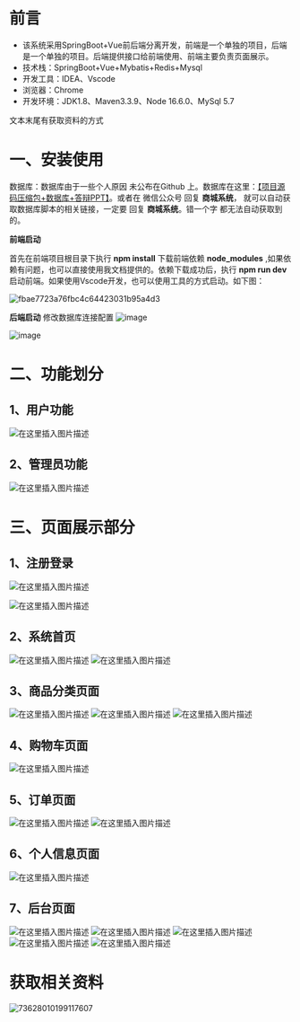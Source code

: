 # 前言
- 该系统采用SpringBoot+Vue前后端分离开发，前端是一个单独的项目，后端是一个单独的项目。后端提供接口给前端使用、前端主要负责页面展示。
- 技术栈：SpringBoot+Vue+Mybatis+Redis+Mysql
- 开发工具：IDEA、Vscode
- 浏览器：Chrome
- 开发环境：JDK1.8、Maven3.3.9、Node 16.6.0、MySql 5.7

文本末尾有获取资料的方式

# 一、安装使用
数据库：数据库由于一些个人原因 未公布在Github 上。数据库在这里：<a href ="https://mbd.pub/o/bread/mbd-ZpaXlJtt" >【项目源码压缩包+数据库+答辩PPT】</a>。或者在 微信公众号 回复 **商城系统**， 就可以自动获取数据库脚本的相关链接，一定要 回复 **商城系统**。错一个字 都无法自动获取到的。

**前端启动**

首先在前端项目根目录下执行 **npm install** 下载前端依赖 **node_modules** ,如果依赖有问题，也可以直接使用我文档提供的。依赖下载成功后，执行 **npm run dev** 启动前端。如果使用Vscode开发，也可以使用工具的方式启动。如下图：

![fbae7723a76fbc4c64423031b95a4d3](https://github.com/zhengyuzh/mallsystem/assets/95670150/a564e257-e31a-461e-a608-42351e89e37c)


**后端启动**
修改数据库连接配置
![image](https://github.com/zhengyuzh/mallsystem/assets/95670150/a86dce3f-ba60-4e7a-82c9-7262d8f6f717)

![image](https://github.com/zhengyuzh/mallsystem/assets/95670150/b308161b-a96b-4f6b-8592-3b03f2447df3)



# 二、功能划分

## 1、用户功能

![在这里插入图片描述](https://img-blog.csdnimg.cn/direct/5fe111c0af894e6582a9b157dff7cc6f.png#pic_center)

## 2、管理员功能

![在这里插入图片描述](https://img-blog.csdnimg.cn/direct/7f57040e57f34e4aa58891b1faa3b095.png#pic_center)


# 三、页面展示部分

## 1、注册登录

![在这里插入图片描述](https://img-blog.csdnimg.cn/direct/85ba864d570845fbbaa470e9ce22c46f.png)

![在这里插入图片描述](https://img-blog.csdnimg.cn/direct/fcbb8b4ca05c436ab083d1b56729115b.png)

## 2、系统首页

![在这里插入图片描述](https://img-blog.csdnimg.cn/direct/1bcc3740bfc54c889c468fd2518e2d60.png)
![在这里插入图片描述](https://img-blog.csdnimg.cn/direct/1c4601f3e36a43dea1a95779a8c1e9e4.png)

## 3、商品分类页面

![在这里插入图片描述](https://img-blog.csdnimg.cn/direct/989e497373dc429baf329b74c73141b5.png)
![在这里插入图片描述](https://img-blog.csdnimg.cn/direct/50b3c947664841e08ce1c9b05729960d.png)
![在这里插入图片描述](https://img-blog.csdnimg.cn/direct/a40c0ca40dfa433badca9c1e930cd0c3.png)

## 4、购物车页面

![在这里插入图片描述](https://img-blog.csdnimg.cn/direct/7ab50e0f7a3c4d4ba134d121dc7e6490.png)

## 5、订单页面
![在这里插入图片描述](https://img-blog.csdnimg.cn/direct/24d6bdbfe2ea40e8b8e9620351413f99.png)
![在这里插入图片描述](https://img-blog.csdnimg.cn/direct/a9560db0563f491992023c31b91182e3.png)

## 6、个人信息页面
![在这里插入图片描述](https://img-blog.csdnimg.cn/direct/5e0bc0baaf334f25a956eb3c20960a18.png)

## 7、后台页面
![在这里插入图片描述](https://img-blog.csdnimg.cn/direct/fd2d26c0566145dab8ce8f4eea5e43d2.png)
![在这里插入图片描述](https://img-blog.csdnimg.cn/direct/51c3adbd2a204e4ab3899ca72f340c39.png)
![在这里插入图片描述](https://img-blog.csdnimg.cn/direct/09d1b92457fe49da8cfd157c2c33db2c.png)
![在这里插入图片描述](https://img-blog.csdnimg.cn/direct/406d85b8fbd84e57adb704a134ea29a4.png)
![在这里插入图片描述](https://img-blog.csdnimg.cn/direct/b58eb6b7bd634c8d8048f9c465274795.png)

# 获取相关资料
![73628010199117607](https://github.com/zhengyuzh/mallsystem/assets/95670150/bef4ed64-2e0a-4dd8-a02e-a6aa85968fa0)
             

